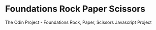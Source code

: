 # Foundations Rock Paper Scissors
The Odin Project - Foundations Rock, Paper, Scissors Javascript Project
